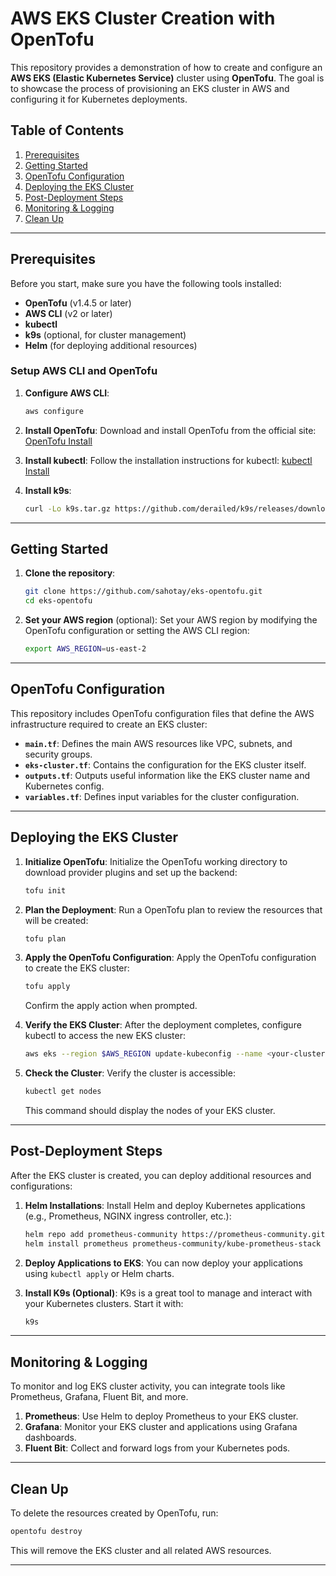 # AWS EKS Cluster Creation with OpenTofu

This repository provides a demonstration of how to create and configure an **AWS EKS (Elastic Kubernetes Service)** cluster using **OpenTofu**. The goal is to showcase the process of provisioning an EKS cluster in AWS and configuring it for Kubernetes deployments.

## Table of Contents
1. [Prerequisites](#prerequisites)
2. [Getting Started](#getting-started)
3. [OpenTofu Configuration](#opentofu-configuration)
4. [Deploying the EKS Cluster](#deploying-the-eks-cluster)
5. [Post-Deployment Steps](#post-deployment-steps)
6. [Monitoring & Logging](#monitoring--logging)
7. [Clean Up](#clean-up)

---

## Prerequisites

Before you start, make sure you have the following tools installed:

- **OpenTofu** (v1.4.5 or later)
- **AWS CLI** (v2 or later)
- **kubectl**
- **k9s** (optional, for cluster management)
- **Helm** (for deploying additional resources)

### Setup AWS CLI and OpenTofu
1. **Configure AWS CLI**:
   ```bash
   aws configure
   ```

2. **Install OpenTofu**:
   Download and install OpenTofu from the official site: [OpenTofu Install](https://opentofu.org/docs/intro/install)

3. **Install kubectl**:
   Follow the installation instructions for kubectl: [kubectl Install](https://kubernetes.io/docs/tasks/tools/install-kubectl/)

4. **Install k9s**:
   ```bash
   curl -Lo k9s.tar.gz https://github.com/derailed/k9s/releases/download/v0.27.4/k9s_Linux_x86_64.tar.gz &&    tar -xvf k9s.tar.gz -C /usr/local/bin &&    rm k9s.tar.gz
   ```

---

## Getting Started

1. **Clone the repository**:
   ```bash
   git clone https://github.com/sahotay/eks-opentofu.git
   cd eks-opentofu
   ```

2. **Set your AWS region** (optional):
   Set your AWS region by modifying the OpenTofu configuration or setting the AWS CLI region:
   ```bash
   export AWS_REGION=us-east-2
   ```

---

## OpenTofu Configuration

This repository includes OpenTofu configuration files that define the AWS infrastructure required to create an EKS cluster:

- **`main.tf`**: Defines the main AWS resources like VPC, subnets, and security groups.
- **`eks-cluster.tf`**: Contains the configuration for the EKS cluster itself.
- **`outputs.tf`**: Outputs useful information like the EKS cluster name and Kubernetes config.
- **`variables.tf`**: Defines input variables for the cluster configuration.

---

## Deploying the EKS Cluster

1. **Initialize OpenTofu**:
   Initialize the OpenTofu working directory to download provider plugins and set up the backend:
   ```bash
   tofu init
   ```

2. **Plan the Deployment**:
   Run a OpenTofu plan to review the resources that will be created:
   ```bash
   tofu plan
   ```

3. **Apply the OpenTofu Configuration**:
   Apply the OpenTofu configuration to create the EKS cluster:
   ```bash
   tofu apply
   ```
   Confirm the apply action when prompted.

4. **Verify the EKS Cluster**:
   After the deployment completes, configure kubectl to access the new EKS cluster:
   ```bash
   aws eks --region $AWS_REGION update-kubeconfig --name <your-cluster-name>
   ```

5. **Check the Cluster**:
   Verify the cluster is accessible:
   ```bash
   kubectl get nodes
   ```

   This command should display the nodes of your EKS cluster.

---

## Post-Deployment Steps

After the EKS cluster is created, you can deploy additional resources and configurations:

1. **Helm Installations**:
   Install Helm and deploy Kubernetes applications (e.g., Prometheus, NGINX ingress controller, etc.):
   ```bash
   helm repo add prometheus-community https://prometheus-community.github.io/helm-charts
   helm install prometheus prometheus-community/kube-prometheus-stack
   ```

2. **Deploy Applications to EKS**:
   You can now deploy your applications using `kubectl apply` or Helm charts.

3. **Install K9s (Optional)**:
   K9s is a great tool to manage and interact with your Kubernetes clusters. Start it with:
   ```bash
   k9s
   ```

---

## Monitoring & Logging

To monitor and log EKS cluster activity, you can integrate tools like Prometheus, Grafana, Fluent Bit, and more.

1. **Prometheus**: Use Helm to deploy Prometheus to your EKS cluster.
2. **Grafana**: Monitor your EKS cluster and applications using Grafana dashboards.
3. **Fluent Bit**: Collect and forward logs from your Kubernetes pods.

---

## Clean Up

To delete the resources created by OpenTofu, run:

```bash
opentofu destroy
```

This will remove the EKS cluster and all related AWS resources.

---
